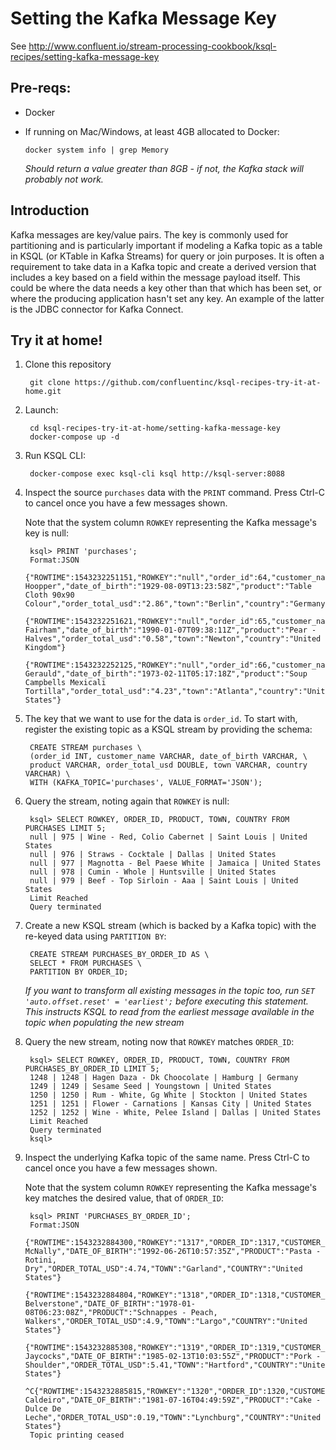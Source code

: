 # Setting the Kafka Message Key

See http://www.confluent.io/stream-processing-cookbook/ksql-recipes/setting-kafka-message-key

## Pre-reqs: 

* Docker
* If running on Mac/Windows, at least 4GB allocated to Docker: 

      docker system info | grep Memory 

    _Should return a value greater than 8GB - if not, the Kafka stack will probably not work._

## Introduction

Kafka messages are key/value pairs. The key is commonly used for partitioning and is particularly important if modeling a Kafka topic as a table in KSQL (or KTable in Kafka Streams) for query or join purposes. It is often a requirement to take data in a Kafka topic and create a derived version that includes a key based on a field within the message payload itself. This could be where the data needs a key other than that which has been set, or where the producing application hasn't set any key. An example of the latter is the JDBC connector for Kafka Connect.

## Try it at home!

1. Clone this repository

        git clone https://github.com/confluentinc/ksql-recipes-try-it-at-home.git

2. Launch: 

        cd ksql-recipes-try-it-at-home/setting-kafka-message-key
        docker-compose up -d

3. Run KSQL CLI:

        docker-compose exec ksql-cli ksql http://ksql-server:8088

4. Inspect the source `purchases` data with the `PRINT` command. Press Ctrl-C to cancel once you have a few messages shown. 

    Note that the system column `ROWKEY` representing the Kafka message's key is null: 

        ksql> PRINT 'purchases';
        Format:JSON
        {"ROWTIME":1543232251151,"ROWKEY":"null","order_id":64,"customer_name":"Denna Hoopper","date_of_birth":"1929-08-09T13:23:58Z","product":"Table Cloth 90x90 Colour","order_total_usd":"2.86","town":"Berlin","country":"Germany"}
        {"ROWTIME":1543232251621,"ROWKEY":"null","order_id":65,"customer_name":"Emera Fairham","date_of_birth":"1990-01-07T09:38:11Z","product":"Pear - Halves","order_total_usd":"0.58","town":"Newton","country":"United Kingdom"}
        {"ROWTIME":1543232252125,"ROWKEY":"null","order_id":66,"customer_name":"Stefano Gerauld","date_of_birth":"1973-02-11T05:17:18Z","product":"Soup Campbells Mexicali Tortilla","order_total_usd":"4.23","town":"Atlanta","country":"United States"}

5. The key that we want to use for the data is `order_id`. To start with, register the existing topic as a KSQL stream by providing the schema: 

        CREATE STREAM purchases \
        (order_id INT, customer_name VARCHAR, date_of_birth VARCHAR, \
        product VARCHAR, order_total_usd DOUBLE, town VARCHAR, country VARCHAR) \
        WITH (KAFKA_TOPIC='purchases', VALUE_FORMAT='JSON');
        
6. Query the stream, noting again that `ROWKEY` is null: 

        ksql> SELECT ROWKEY, ORDER_ID, PRODUCT, TOWN, COUNTRY FROM PURCHASES LIMIT 5;
        null | 975 | Wine - Red, Colio Cabernet | Saint Louis | United States
        null | 976 | Straws - Cocktale | Dallas | United States
        null | 977 | Magnotta - Bel Paese White | Jamaica | United States
        null | 978 | Cumin - Whole | Huntsville | United States
        null | 979 | Beef - Top Sirloin - Aaa | Saint Louis | United States
        Limit Reached
        Query terminated

7. Create a new KSQL stream (which is backed by a Kafka topic) with the re-keyed data using `PARTITION BY`: 

        CREATE STREAM PURCHASES_BY_ORDER_ID AS \
        SELECT * FROM PURCHASES \
        PARTITION BY ORDER_ID;

    _If you want to transform all existing messages in the topic too, run `SET 'auto.offset.reset' = 'earliest';` before executing this statement. This instructs KSQL to read from the earliest message available in the topic when populating the new stream_

6. Query the new stream, noting now that `ROWKEY` matches `ORDER_ID`: 

        ksql> SELECT ROWKEY, ORDER_ID, PRODUCT, TOWN, COUNTRY FROM PURCHASES_BY_ORDER_ID LIMIT 5;
        1248 | 1248 | Hagen Daza - Dk Choocolate | Hamburg | Germany
        1249 | 1249 | Sesame Seed | Youngstown | United States
        1250 | 1250 | Rum - White, Gg White | Stockton | United States
        1251 | 1251 | Flower - Carnations | Kansas City | United States
        1252 | 1252 | Wine - White, Pelee Island | Dallas | United States
        Limit Reached
        Query terminated
        ksql>

7. Inspect the underlying Kafka topic of the same name. Press Ctrl-C to cancel once you have a few messages shown. 

    Note that the system column `ROWKEY` representing the Kafka message's key matches the desired value, that of `ORDER_ID`: 

        ksql> PRINT 'PURCHASES_BY_ORDER_ID';
        Format:JSON
        {"ROWTIME":1543232884300,"ROWKEY":"1317","ORDER_ID":1317,"CUSTOMER_NAME":"Guillermo McNally","DATE_OF_BIRTH":"1992-06-26T10:57:35Z","PRODUCT":"Pasta - Rotini, Dry","ORDER_TOTAL_USD":4.74,"TOWN":"Garland","COUNTRY":"United States"}
        {"ROWTIME":1543232884804,"ROWKEY":"1318","ORDER_ID":1318,"CUSTOMER_NAME":"Elwira Belverstone","DATE_OF_BIRTH":"1978-01-08T06:23:08Z","PRODUCT":"Schnappes - Peach, Walkers","ORDER_TOTAL_USD":4.9,"TOWN":"Largo","COUNTRY":"United States"}
        {"ROWTIME":1543232885308,"ROWKEY":"1319","ORDER_ID":1319,"CUSTOMER_NAME":"Mollie Jaycocks","DATE_OF_BIRTH":"1985-02-13T10:03:55Z","PRODUCT":"Pork - Shoulder","ORDER_TOTAL_USD":5.41,"TOWN":"Hartford","COUNTRY":"United States"}
        ^C{"ROWTIME":1543232885815,"ROWKEY":"1320","ORDER_ID":1320,"CUSTOMER_NAME":"Barbara Caldeiro","DATE_OF_BIRTH":"1981-07-16T04:49:59Z","PRODUCT":"Cake - Dulce De Leche","ORDER_TOTAL_USD":0.19,"TOWN":"Lynchburg","COUNTRY":"United States"}
        Topic printing ceased
